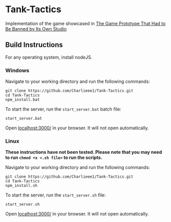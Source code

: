 # Tank-Tactics
Implementation of the game showcased in [The Game Prototype That Had to Be Banned by Its Own Studio](https://www.youtube.com/watch?v=aOYbR-Q_4Hs)

## Build Instructions
For any operating system, install nodeJS.
### Windows
Navigate to your working directory and run the following commands:
```
git clone https://github.com/Charlieee1/Tank-Tactics.git
cd Tank-Tactics
npm_install.bat
```
To start the server, run the `start_server.bat` batch file:
```
start_server.bat
```
Open [localhost:3000/](http://localhost:3000/) in your browser. It will not open automatically.

### Linux
**These instructions have not been tested. Please note that you may need to run `chmod +x <.sh file>` to run the scripts.**  
  

Navigate to your working directory and run the following commands:
```
git clone https://github.com/Charlieee1/Tank-Tactics.git
cd Tank-Tactics
npm_install.sh
```
To start the server, run the `start_server.sh` file:
```
start_server.sh
```
Open [localhost:3000/](http://localhost:3000/) in your browser. It will not open automatically.
